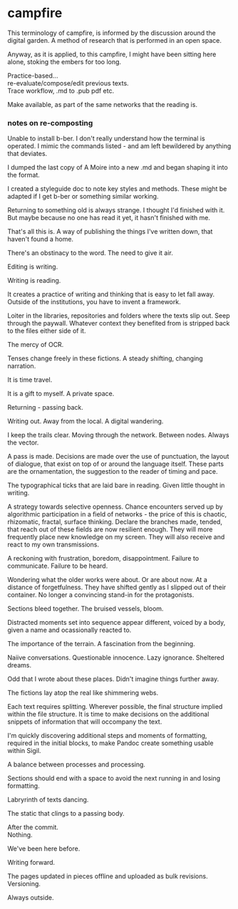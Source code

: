# campfire

This terminology of campfire, is informed by the discussion around the digital garden.
A method of research that is performed in an open space.

Anyway, as it is applied, to this campfire, I might have been sitting here alone, stoking the embers for too long.

Practice-based...  
re-evaluate/compose/edit previous texts.  
Trace workflow, .md to .pub pdf etc.

Make available, as part of the same networks that the reading is.

### notes on re-composting

Unable to install b-ber.
I don't really understand how the terminal is operated.
I mimic the commands listed - and am left bewildered by anything that deviates.

I dumped the last copy of A Moire into a new .md and began shaping it into the format.

I created a styleguide doc to note key styles and methods.
These might be adapted if I get b-ber or something similar working.

Returning to something old is always strange.
I thought I'd finished with it.
But maybe because no one has read it yet, it hasn't finished with me.

That's all this is.
A way of publishing the things I've written down, that haven't found a home.

There's an obstinacy to the word.
The need to give it air.

Editing is writing.

Writing is reading.

It creates a practice of writing and thinking that is easy to let fall away. Outside of the institutions, you have to invent a framework.

Loiter in the libraries, repositories and folders where the texts slip out.
Seep through the paywall.
Whatever context they benefited from is stripped back to the files either side of it.

The mercy of OCR.

Tenses change freely in these fictions.
A steady shifting, changing narration.

It is time travel.

It is a gift to myself.
A private space.

Returning - passing back.

Writing out.
Away from the local.
A digital wandering.

I keep the trails clear.
Moving through the network.
Between nodes.
Always the vector.

A pass is made.
Decisions are made over the use of punctuation, the layout of dialogue, that exist on top of or around the language itself. These parts are the ornamentation, the suggestion to the reader of timing and pace.

The typographical ticks that are laid bare in reading.
Given little thought in writing.

A strategy towards selective openness.
Chance encounters served up by algorithmic participation in a field of networks - the price of this is chaotic, rhizomatic, fractal, surface thinking.
Declare the branches made, tended, that reach out of these fields are now resilient enough.
They will more frequently place new knowledge on my screen.
They will also receive and react to my own transmissions.

A reckoning with frustration, boredom, disappointment.
Failure to communicate.
Failure to be heard.

Wondering what the older works were about.
Or are about now.
At a distance of forgetfulness.
They have shifted gently as I slipped out of their container.
No longer a convincing stand-in for the protagonists.

Sections bleed together.
The bruised vessels, bloom.

Distracted moments set into sequence appear different, voiced by a body, given a name and ocassionally reacted to.

The importance of the terrain. A fascination from the beginning.

Naiive conversations. Questionable innocence. Lazy ignorance. Sheltered dreams.

Odd that I wrote about these places. Didn't imagine things further away.

The fictions lay atop the real like shimmering webs.

Each text requires splitting. Wherever possible, the final structure implied within the file structure. It is time to make decisions on the additional snippets of information that will occompany the text.

I'm quickly discovering additional steps and moments of formatting, required in the initial blocks, to make Pandoc create something usable within Sigil.

A balance between processes and processing.

Sections should end with a space to avoid the next running in and losing formatting.

Labryrinth of texts dancing.

The static that clings to a passing body.

After the commit.  
Nothing.

We've been here before.

Writing forward.

The pages updated in pieces offline and uploaded as bulk revisions.  
Versioning.

Always outside.
